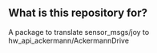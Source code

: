 ## What is this repository for? ##
A package to translate sensor_msgs/joy to hw_api_ackermann/AckermannDrive